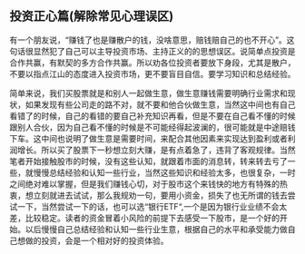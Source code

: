 ## 投资正心篇(解除常见心理误区)
有一个朋友说，“赚钱了也是赚散户的钱，没啥意思，赔钱赔自己的也不开心”。这句话很显然犯了自己可以主导投资市场、主持正义的的思想误区。说简单点投资是合作共赢，有默契的多方合作共赢。所以劝各位投资者要放下身段，尤其是散户，不要以指点江山的态度进入投资市场，更不要盲目自信。要学习知识和总结经验。

简单来说，我们买股票就是和别人一起做生意，做生意赚钱需要明确行业需求和现状，如果发现有些公司走的路不对，就不要和他合伙做生意，当然这中间也有自己看错了的时候，自己的看错的要自己补充知识再看，但是不要在自己看不懂的时候跟别人合伙，因为自己看不懂的时候是不可能经得起波澜的，很可能就是中途赔钱下车。这中间也说明了做生意是需要时间，来配合其他因素来实现达到盈利或者利润增长。所以买了股票下一秒想立刻大赚，是有点着急了，违背了客观规律。当然笔者开始接触股市的时候，没有这些认知，就跟着市面的消息转，转来转去亏了一些，就慢慢总结经验和认知一些行业，当然这些知识和经验太多，也很复杂，一时之间绝对难以掌握，但是我们赚钱心切，对于股市这个来钱快的地方有特殊的热衷，想立刻就进去试试，那么我规劝一句，要用小资金，损失了也无所谓的钱去尝试一下，当然尝试一下的话，也可以选“银行ETF“,一个是因为银行业业绩不会太差，比较稳定。读者的资金冒着小风险的前提下去感受一下股市，是一个好的开始。以后慢慢自己总结经验和认知一些行业生意，根据自己的水平和承受能力做自己想做的投资，会是一个相对好的投资体验。